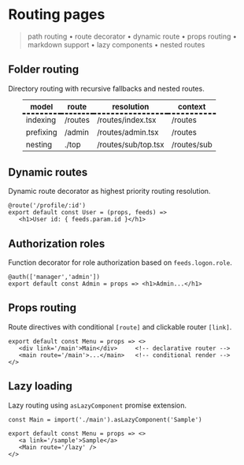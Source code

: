 <script src='../js/index.js'></script>
<style>@import url(../css/index.css);</style> 
<style>
   @import url(routing.css);
   table { margin: 0px 30px !important; zoom:0.95; }
   table th { font-weight:700; border-bottom-style: dashed }
</style> 

# Routing pages

> path routing • route decorator • dynamic route • props routing •  markdown support • lazy components • nested routes

## Folder routing

<a onclick='goto("review/structure.html#folder-routing")'>Directory routing</a> with recursive fallbacks and nested routes.

| model     | route   | resolution          | context     |
| --------- | ------- | ------------------- | ----------- |
| indexing  | /routes | /routes/index.tsx   | /routes     |
| prefixing | /admin  | /routes/admin.tsx   | /routes     |
| nesting   | ./top   | /routes/sub/top.tsx | /routes/sub |


## Dynamic routes

Dynamic <a onclick='goto("review/structure.html#dynamic-routes")'>route decorator</a> as highest priority routing resolution.

```tsx
@route('/profile/:id')
export default const User = (props, feeds) =>
   <h1>User id: { feeds.param.id }</h1>
```

## Authorization roles

Function decorator for role authorization based on `feeds.logon.role`.

```tsx
@auth(['manager','admin'])
export default const Admin = props => <h1>Admin...</h1>
```

## Props routing

<a onclick='goto("review/structure.html#props-routing")'>Route directives</a> with conditional `[route]` and clickable router `[link]`.

```tsx
export default const Menu = props => <>
   <div link='/main'>Main</div>     <!-- declarative router -->   
   <main route='/main'>...</main>   <!-- conditional render -->
</>
```

## Lazy loading

<a onclick='goto("review/structure.html#lazy-loading")'>Lazy routing</a> using `asLazyComponent` promise extension. 

```tsx
const Main = import('./main').asLazyComponent('Sample')

export default const Menu = props => <>
   <a link='/sample'>Sample</a>
   <Main route='/lazy' />
</>
```

